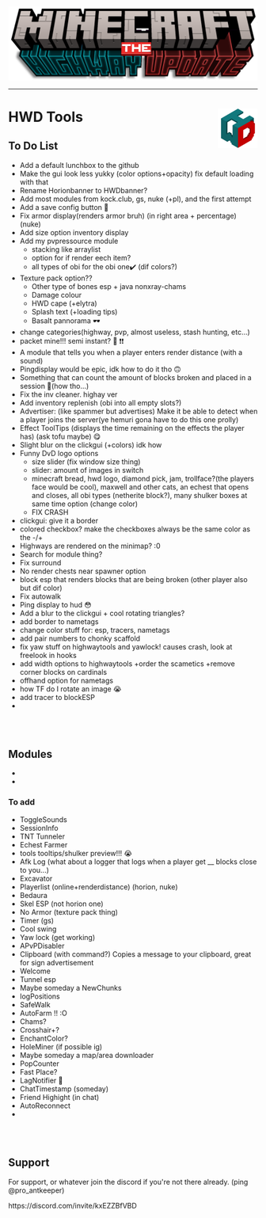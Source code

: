 <div align="center">
    <a href="https://discord.com/invite/kxEZZBfVBD"><img width="1000px" height="auto" src="HWD Tools/Assets/HorionBanner.png"></a>
</div>

---

# HWD Tools <a href="https://discord.com/invite/kxEZZBfVBD"><img align="right" src="HWD Tools/Assets/Logo.png" height="80px" /></a>

## To Do List
- Add a default lunchbox to the github
- Make the gui look less yukky (color options+opacity) fix default loading with that
- Rename Horionbanner to HWDbanner?
- Add most modules from kock.club, gs, nuke (+pl), and the first attempt
- Add a save config button 🧠
- Fix armor display(renders armor bruh) (in right area + percentage) (nuke)
- Add size option inventory display 
- Add my pvpressource module
  - stacking like arraylist
  - option for if render eech item?
  - all types of obi for the obi one✔️ (dif colors?)
- Texture pack option??
  - Other type of bones esp + java nonxray-chams
  - Damage colour
  - HWD cape (+elytra)
  - Splash text (+loading tips)
  - Basalt pannorama 🕶
- change categories(highway, pvp, almost useless, stash hunting, etc...)
- packet mine!!! semi instant? 🥺 ❗❗
- A module that tells you when a player enters render distance (with a sound)
- Pingdisplay would be epic, idk how to do it tho 🙃
- Something that can count the amount of blocks broken and placed in a session 🤑(how tho...)
- Fix the inv cleaner. highay ver
- Add inventory replenish (obi into all empty slots?)
- Advertiser: (like spammer but advertises) Make it be able to detect when a player joins the server(ye hemuri gona have to do this one prolly)
- Effect ToolTips (displays the time remaining on the effects the player has) (ask tofu maybe) 😋
- Slight blur on the clickgui (+colors) idk how
- Funny DvD logo options
  - size slider (fix window size thing)
  - slider: amount of images in switch
  - minecraft bread, hwd logo, diamond pick, jam, trollface?(the players face would be cool), maxwell and other cats, an echest that opens and closes, all obi types (netherite block?), many shulker boxes at same time option (change color)
  - FIX CRASH
- clickgui: give it a border
- colored checkbox? make the checkboxes always be the same color as the -/+
- Highways are rendered on the minimap? :0
- Search for module thing?
- Fix surround
- No render chests near spawner option
- block esp that renders blocks that are being broken (other player also but dif color)
- Fix autowalk
- Ping display to hud 😳
- Add a blur to the clickgui + cool rotating triangles?
- add border to nametags
- change color stuff for: esp, tracers, nametags
- add pair numbers to chonky scaffold
- fix yaw stuff on highwaytools and yawlock! causes crash, look at freelook in hooks
- add width options to highwaytools +order the scametics +remove corner blocks on cardinals
- offhand option for nametags
- how TF do I rotate an image :sob:
- add tracer to blockESP
- 
<br>
<br>

## Modules
-
-

  
### To add
- ToggleSounds
- SessionInfo
- TNT Tunneler
- Echest Farmer
- tools tooltips/shulker preview!!! 😭
- Afk Log (what about a logger that logs when a player get __ blocks close to you...)
- Excavator
- Playerlist (online+renderdistance) (horion, nuke)
- Bedaura 
- Skel ESP (not horion one)
- No Armor (texture pack thing)
- Timer (gs)
- Cool swing
- Yaw lock (get working)
- APvPDisabler
- Clipboard (with command?) Copies a message to your clipboard, great for sign advertisement
- Welcome
- Tunnel esp
- Maybe someday a NewChunks
- logPositions
- SafeWalk
- AutoFarm !! :O
- Chams?
- Crosshair+?
- EnchantColor?
- HoleMiner (if possible ig)
- Maybe someday a map/area downloader
- PopCounter
- Fast Place?
- LagNotifier 🥇
- ChatTimestamp (someday)
- Friend Highight (in chat)
- AutoReconnect
- 

<br>
<br>   

## Support
For support, or whatever join the discord if you're not there already. (ping @pro_antkeeper)
<p></p>https://discord.com/invite/kxEZZBfVBD
